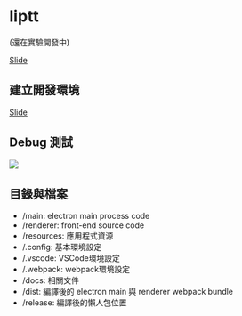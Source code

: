 # liptt

(還在實驗開發中)

[Slide](https://slides.com/lightyen/liptt-electron-react/fullscreen)

## 建立開發環境
[Slide](https://slides.com/lightyen/liptt-env/fullscreen)

## Debug 測試

<img src="https://i.imgur.com/L8A1Jed.png" />


## 目錄與檔案
- /main: electron main process code
- /renderer: front-end source code
- /resources: 應用程式資源
- /.config: 基本環境設定
- /.vscode: VSCode環境設定
- /.webpack: webpack環境設定
- /docs: 相關文件
- /dist: 編譯後的 electron main 與 renderer webpack bundle
- /release: 編譯後的懶人包位置

